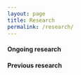 ```yaml
---
layout: page
title: Research 
permalink: /research/
---
```


#### Ongoing research


#### Previous research


[jekyll-organization]: https://github.com/jekyll
